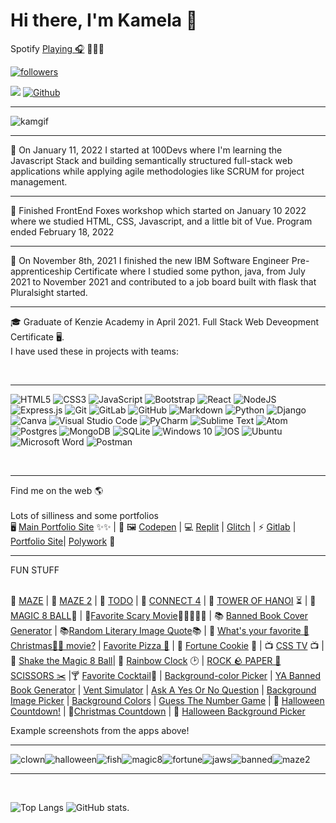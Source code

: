 # Hi there, I'm Kamela 👋

Spotify <a href="https://open.spotify.com/playlist/3EgUb36D6Wy92R5X4hXuEk?si=0744a523d4504ad7">Playing 🎧</a> 🎃🎃🎃



<a href="https://twitter.com/codeandkombucha">
    <img alt="followers" title="Follow me on Twitter" src="https://img.shields.io/twitter/follow/curiousdev_?color=55960c&labelColor=488207&label=Follow&logo=twitter&logoColor=white&style=for-the-badge"/></a>

![](https://visitor-badge.laobi.icu/badge?page_id=KJWilliamson.KJWilliamson) [![Github](https://img.shields.io/github/followers/KJWilliamson?label=Follow&style=social)](https://github.com/KJWilliamson) 
<hr>


![kamgif](https://user-images.githubusercontent.com/24884380/168408785-525dd310-118f-4b74-8eb4-aad00329c4e4.gif)





<hr>
💼 On January 11, 2022 I started at 100Devs where I'm learning the Javascript Stack and building semantically structured full-stack web applications while applying agile methodologies like SCRUM for project management.

<br />
<hr>

🦊 Finished FrontEnd Foxes workshop which started on January 10 2022 where we studied HTML, CSS, Javascript, and a little bit of Vue. Program ended February 18, 2022
<br />
<hr>

🔭 On November 8th, 2021 I finished the new IBM Software Engineer Pre-apprenticeship Certificate where I studied some python, java, from July 2021 to November 2021 and contributed to a job board built with flask that Pluralsight started. 
<hr>

🎓 Graduate of Kenzie Academy in April 2021. Full Stack Web Deveopment Certificate 🖥️. <br />
I have used these in projects with teams:

<br />
<hr>


<p>
<img alt="HTML5" src="https://img.shields.io/badge/html5-%23E34F26.svg?style=for-the-badge&logo=html5&logoColor=white"/>
    
    
<img alt="CSS3" src="https://img.shields.io/badge/css3-%231572B6.svg?style=for-the-badge&logo=css3&logoColor=white"/>
    
<img alt="JavaScript" src="https://img.shields.io/badge/javascript-%23323330.svg?style=for-the-badge&logo=javascript&logoColor=%23F7DF1E"/>
    
<img alt="Bootstrap" src="https://img.shields.io/badge/bootstrap-%23563D7C.svg?style=for-the-badge&logo=bootstrap&logoColor=white"/>
    
    
<img alt="React" src="https://img.shields.io/badge/react-%2320232a.svg?style=for-the-badge&logo=react&logoColor=%2361DAFB"/>
    
<img alt="NodeJS" src="https://img.shields.io/badge/node.js-%2343853D.svg?style=for-the-badge&logo=node-dot-js&logoColor=white"/>
    
    
<img alt="Express.js" src="https://img.shields.io/badge/express.js-%23404d59.svg?style=for-the-badge&logo=express&logoColor=%2361DAFB"/>
    
<img alt="Git" src="https://img.shields.io/badge/git-%23F05033.svg?style=for-the-badge&logo=git&logoColor=white"/>
    
<img alt="GitLab" src="https://img.shields.io/badge/gitlab-%23181717.svg?style=for-the-badge&logo=gitlab&logoColor=white"/>
    
<img alt="GitHub" src="https://img.shields.io/badge/github-%23121011.svg?style=for-the-badge&logo=github&logoColor=white"/>

    
<img alt="Markdown" src="https://img.shields.io/badge/markdown-%23000000.svg?style=for-the-badge&logo=markdown&logoColor=white"/>
    
<img alt="Python" src="https://img.shields.io/badge/python-%2314354C.svg?style=for-the-badge&logo=python&logoColor=white"/>
    
<img alt="Django" src="https://img.shields.io/badge/django-%23092E20.svg?style=for-the-badge&logo=django&logoColor=white"/>
    
<img alt="Canva" src="https://img.shields.io/badge/Canva-%2300C4CC.svg?style=for-the-badge&logo=Canva&logoColor=white"/>
    
<img alt="Visual Studio Code" src="https://img.shields.io/badge/VisualStudioCode-0078d7.svg?style=for-the-badge&logo=visual-studio-code&logoColor=white"/>
    
<img alt="PyCharm" src="https://img.shields.io/badge/PyCharm-000000.svg?style=for-the-badge&logo=PyCharm&logoColor=white"/>
    
<img alt="Sublime Text" src="https://img.shields.io/badge/sublime_text-%23575757.svg?style=for-the-badge&logo=sublime-text&logoColor=important"/>
    
<img alt="Atom" src="https://img.shields.io/badge/Atom-%2366595C.svg?style=for-the-badge&logo=atom&logoColor=white"/>
    
<img alt="Postgres" src ="https://img.shields.io/badge/postgres-%23316192.svg?style=for-the-badge&logo=postgresql&logoColor=white"/>
    
<img alt="MongoDB" src ="https://img.shields.io/badge/MongoDB-%234ea94b.svg?style=for-the-badge&logo=mongodb&logoColor=white"/>
    
<img alt="SQLite" src ="https://img.shields.io/badge/sqlite-%2307405e.svg?style=for-the-badge&logo=sqlite&logoColor=white"/>
    
<img alt="Windows 10" src="https://img.shields.io/badge/Windows-0078D6?style=for-the-badge&logo=windows&logoColor=white" />
    
<img alt="IOS" src="https://img.shields.io/badge/iOS-000000?style=for-the-badge&logo=ios&logoColor=white">
    
<img alt="Ubuntu" src="https://img.shields.io/badge/Ubuntu-E95420?style=for-the-badge&logo=ubuntu&logoColor=white" />
    
<img alt="Microsoft Word" src="https://img.shields.io/badge/Microsoft_Word-2B579A?style=for-the-badge&logo=microsoft-word&logoColor=white" />
    
<img alt="Postman" src="https://img.shields.io/badge/Postman-FF6C37?style=for-the-badge&logo=postman&logoColor=red" />
    


</p>
<br />
<hr>

Find me on the web 🌎
<br />
<br />
Lots of silliness and some portfolios
<br>
 🖥️  <a href="https://kamelawilliamson.netlify.app/index.html">Main Portfolio Site</a> ✨✨ | 🎨 🖼️  <a href="https://codepen.io/sharkcat73">Codepen</a> | 💻 <a href="https://replit.com/@KJWilliamson">Replit</a> | <a href="https://glitch.com/@KJWilliamson">Glitch</a> | ⚡ <a href="https://gitlab.com/kamelaw"> Gitlab</a> | <a href="https://kjwilliamson.github.io/portfolio/">Portfolio Site</a>| <a href="https://www.polywork.com/kamelaw">Polywork</a> 👥 

<hr>
FUN STUFF
<br />
<br />

🎪 <a href="https://clown-maze.netlify.app/">MAZE</a> | 👻 <a href="https://javascript-halloween-maze.netlify.app/">MAZE 2</a> | 📓 <a href="https://javascript-fun-todo-app.netlify.app/"> TODO</a> | 🔴 <a href="https://kjwilliamson.github.io/js-connect4/">CONNECT 4</a> | 🧠 <a href="https://js-tower-of-hanoi.netlify.app/"> TOWER OF HANOI</a> 
⏳ | 🎱 <a href="https://jsmagic8ball.netlify.app/">MAGIC 8 BALL</a>🔮 | 🦇<a href="https://favoritescarymovie.netlify.app/?">Favorite Scary Movie</a>🧟‍♀️🧛🏻‍♂️ | 📚 <a href="https://random-banned-books.netlify.app/">Banned Book Cover Generator</a> | 📚<a href="https://random-literary-image.netlify.app/">Random Literary Image Quote</a>📚 | 🦌 <a href="https://favorite-christmas-movies.netlify.app/">What's your favorite 🎄Christmas🥛🍪 movie?</a> | <a href="https://pizza-silliness.netlify.app/">Favorite Pizza 🍕</a> | 🥠 <a href="https://js-fortune-cookie.netlify.app/">Fortune Cookie</a> 🥠 | 📺 <a href="https://css-tv.netlify.app/">CSS TV</a> 📺 | 🔮 <a href="https://shake-magic-8-ball.netlify.app/">Shake the Magic 8 Ball</a>| 🌈 <a href="https://glow-clock.netlify.app/">Rainbow Clock</a> 🕑 | <a href="https://js-rock-paper-scissors-fun.netlify.app/">ROCK 🪨 PAPER 📄 SCISSORS ✂️</a> |🍸 <a href="https://favorite-cocktail.netlify.app/">Favorite Cocktail</a>🍹 | <a href="https://background-color-picker.netlify.app/">Background-color Picker</a> | <a href="https://ya-banned-books.netlify.app/">YA Banned Book Generator</a> | <a href="https://vent-simulator.netlify.app/">Vent Simulator</a> | <a href="https://askyesorno.netlify.app/">Ask A Yes Or No Question</a> | <a href="https://background-image-picker.netlify.app/">Background Image Picker</a> | <a href="https://background-colors.netlify.app/">Background Colors</a> | <a href='https://js-guessinggame.netlify.app/'>Guess The Number Game</a> | 🎃 <a href="https://countdown-halloween.netlify.app/">Halloween Countdown!</a> | 🎄<a href="https://a-christmas-countdown.netlify.app/">Christmas Countdown</a> | 🎃 <a href="https://halloween-background-picker.netlify.app/">Halloween Background Picker</a>
<br >

Example screenshots from the apps above!
<hr>

![clown](https://user-images.githubusercontent.com/24884380/188539260-e5f88262-0d77-45c6-96f5-102d42743736.jpg)![halloween](https://user-images.githubusercontent.com/24884380/188539255-89afce09-2eef-4735-9e85-d3a5aec97671.jpg)![fish](https://user-images.githubusercontent.com/24884380/188539247-ec68b32c-7274-4cca-b7c1-f715b07c622a.jpg)![magic8](https://user-images.githubusercontent.com/24884380/188540297-1b115929-9d72-4910-b0e6-6211a464467c.jpg)![fortune](https://user-images.githubusercontent.com/24884380/188540419-0455bced-195b-4e77-ba49-da8f33270dd3.jpg)![jaws](https://user-images.githubusercontent.com/24884380/188540585-e4e981bd-6084-4ae0-8ef5-3ca862c05dfd.jpg)![banned](https://user-images.githubusercontent.com/24884380/188540601-96ad2786-e0c0-4c98-acfb-4e7330f43cfc.jpg)![maze2](https://user-images.githubusercontent.com/24884380/188540699-434496e1-7093-4c21-a729-1a6d9b66b369.jpg)




<hr>
<br>

![Top Langs](https://github-readme-stats.vercel.app/api/top-langs/?username=KJWilliamson&theme=radical)  ![GitHub stats](https://github-readme-stats.vercel.app/api?username=KJWilliamson&show_icons=true&theme=radical). 




<!--
**KJWilliamson/kjwilliamson** is a ✨ _special_ ✨ repository because its `README.md` (this file) appears on your GitHub profile.

Here are some ideas to get you started:

- 🔭 I’m currently working on ...
- 🌱 I’m currently reviewing Javascript
- 👯 I’m looking to collaborate on ...
- 🤔 I’m looking for help with ...
- 💬 Ask me about ...
- 📫 How to reach me: ...
- 😄 Pronouns: ...
- ⚡ Fun fact: ...
-->

